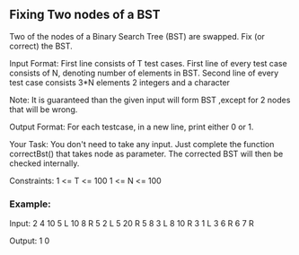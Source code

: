 ## Fixing Two nodes of a BST

Two of the nodes of a Binary Search Tree (BST) are swapped. Fix (or correct) the BST.

Input Format:
First line consists of T test cases. First line of every test case consists of N, denoting number of elements in BST. Second line of every test case consists 3*N elements 2 integers and a character

Note: It is guaranteed than the given input will form BST ,except for 2 nodes that will be wrong.

Output Format:
For each testcase, in a new line, print either 0 or 1.

Your Task:
You don't need to take any input. Just complete the function correctBst() that takes node as parameter. The corrected BST will then be checked internally.

Constraints:
1 <= T <= 100
1 <= N <= 100

### Example:

Input:
2
4
10 5 L 10 8 R  5 2 L 5 20 R
5
8 3 L 8 10 R 3 1 L 3 6 R 6 7 R

Output:
1
0
